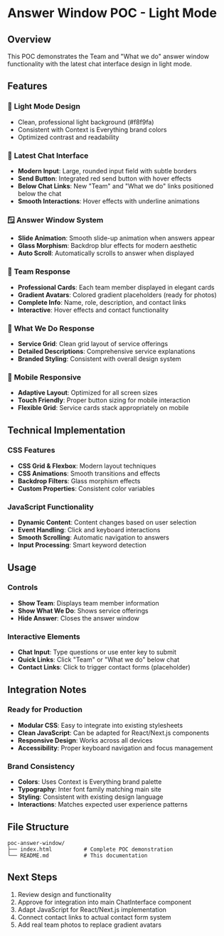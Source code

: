 # Answer Window POC - Light Mode

## Overview
This POC demonstrates the Team and "What we do" answer window functionality with the latest chat interface design in light mode.

## Features

### 🎨 **Light Mode Design**
- Clean, professional light background (#f8f9fa)
- Consistent with Context is Everything brand colors
- Optimized contrast and readability

### 💬 **Latest Chat Interface**
- **Modern Input**: Large, rounded input field with subtle borders
- **Send Button**: Integrated red send button with hover effects
- **Below Chat Links**: New "Team" and "What we do" links positioned below the chat
- **Smooth Interactions**: Hover effects with underline animations

### 🪟 **Answer Window System**
- **Slide Animation**: Smooth slide-up animation when answers appear
- **Glass Morphism**: Backdrop blur effects for modern aesthetic
- **Auto Scroll**: Automatically scrolls to answer when displayed

### 👥 **Team Response**
- **Professional Cards**: Each team member displayed in elegant cards
- **Gradient Avatars**: Colored gradient placeholders (ready for photos)
- **Complete Info**: Name, role, description, and contact links
- **Interactive**: Hover effects and contact functionality

### 🚀 **What We Do Response**
- **Service Grid**: Clean grid layout of service offerings
- **Detailed Descriptions**: Comprehensive service explanations
- **Branded Styling**: Consistent with overall design system

### 📱 **Mobile Responsive**
- **Adaptive Layout**: Optimized for all screen sizes
- **Touch Friendly**: Proper button sizing for mobile interaction
- **Flexible Grid**: Service cards stack appropriately on mobile

## Technical Implementation

### CSS Features
- **CSS Grid & Flexbox**: Modern layout techniques
- **CSS Animations**: Smooth transitions and effects
- **Backdrop Filters**: Glass morphism effects
- **Custom Properties**: Consistent color variables

### JavaScript Functionality
- **Dynamic Content**: Content changes based on user selection
- **Event Handling**: Click and keyboard interactions
- **Smooth Scrolling**: Automatic navigation to answers
- **Input Processing**: Smart keyword detection

## Usage

### Controls
- **Show Team**: Displays team member information
- **Show What We Do**: Shows service offerings
- **Hide Answer**: Closes the answer window

### Interactive Elements
- **Chat Input**: Type questions or use enter key to submit
- **Quick Links**: Click "Team" or "What we do" below chat
- **Contact Links**: Click to trigger contact forms (placeholder)

## Integration Notes

### Ready for Production
- **Modular CSS**: Easy to integrate into existing stylesheets
- **Clean JavaScript**: Can be adapted for React/Next.js components
- **Responsive Design**: Works across all devices
- **Accessibility**: Proper keyboard navigation and focus management

### Brand Consistency
- **Colors**: Uses Context is Everything brand palette
- **Typography**: Inter font family matching main site
- **Styling**: Consistent with existing design language
- **Interactions**: Matches expected user experience patterns

## File Structure
```
poc-answer-window/
├── index.html          # Complete POC demonstration
└── README.md           # This documentation
```

## Next Steps
1. Review design and functionality
2. Approve for integration into main ChatInterface component
3. Adapt JavaScript for React/Next.js implementation
4. Connect contact links to actual contact form system
5. Add real team photos to replace gradient avatars